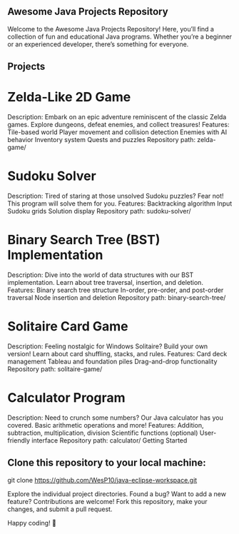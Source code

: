 ## Awesome Java Projects Repository
Welcome to the Awesome Java Projects Repository! Here, you’ll find a collection of fun and educational Java programs. Whether you’re a beginner or an experienced developer, there’s something for everyone.

## Projects
# Zelda-Like 2D Game
Description: Embark on an epic adventure reminiscent of the classic Zelda games. Explore dungeons, defeat enemies, and collect treasures!
Features:
Tile-based world
Player movement and collision detection
Enemies with AI behavior
Inventory system
Quests and puzzles
Repository path: zelda-game/
# Sudoku Solver
Description: Tired of staring at those unsolved Sudoku puzzles? Fear not! This program will solve them for you.
Features:
Backtracking algorithm
Input Sudoku grids
Solution display
Repository path: sudoku-solver/
# Binary Search Tree (BST) Implementation
Description: Dive into the world of data structures with our BST implementation. Learn about tree traversal, insertion, and deletion.
Features:
Binary search tree structure
In-order, pre-order, and post-order traversal
Node insertion and deletion
Repository path: binary-search-tree/
# Solitaire Card Game
Description: Feeling nostalgic for Windows Solitaire? Build your own version! Learn about card shuffling, stacks, and rules.
Features:
Card deck management
Tableau and foundation piles
Drag-and-drop functionality
Repository path: solitaire-game/
# Calculator Program
Description: Need to crunch some numbers? Our Java calculator has you covered. Basic arithmetic operations and more!
Features:
Addition, subtraction, multiplication, division
Scientific functions (optional)
User-friendly interface
Repository path: calculator/
Getting Started

## Clone this repository to your local machine:
git clone https://github.com/WesP10/java-eclipse-workspace.git

Explore the individual project directories. 
Found a bug? Want to add a new feature? Contributions are welcome! Fork this repository, make your changes, and submit a pull request.

Happy coding! 🎉

